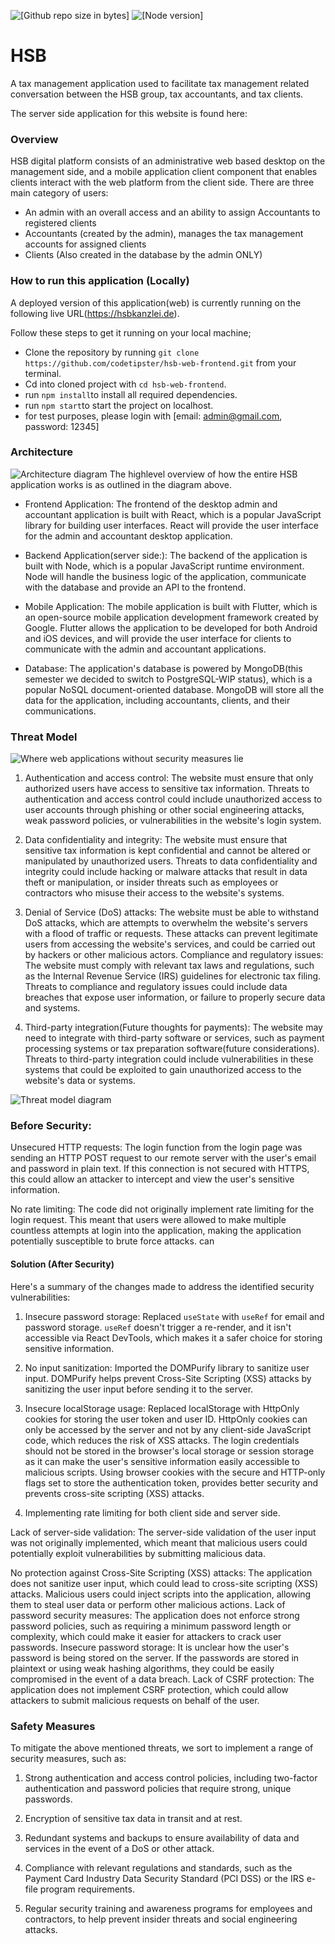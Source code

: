 ![[Github repo  size in bytes]](https://img.shields.io/github/languages/code-size/codetipster/hsb-web-frontend)
![[Node version]](https://img.shields.io/npm/v/npm)
# HSB
A tax management application used to facilitate tax management related conversation between the HSB group, tax accountants, and tax clients.

The server side application for this website is found here:


### Overview
HSB digital platform consists of an administrative web based desktop on the management side, and a mobile application client component that enables clients interact with the web platform from the client side.
There are three main category of users:
- An admin with an overall access and an ability to assign Accountants to registered clients 
- Accountants (created by the admin), manages the tax management accounts  for assigned clients
- Clients (Also created in the database by the admin ONLY)

### How to run this application (Locally)
A deployed version of this application(web) is currently running on the following live URL(https://hsbkanzlei.de).

Follow these steps to get it running on your local machine;
- Clone the repository by running `git clone https://github.com/codetipster/hsb-web-frontend.git` from your terminal.
- Cd into cloned project with `cd hsb-web-frontend`.
- run `npm install`to install all required dependencies.
- run `npm start`to start the project on localhost.
- for test purposes, please login with [email: admin@gmail.com, password: 12345]


### Architecture
![Architecture diagram](src/assets/Screenshot%202023-04-25%20at%2018.58.54.png)
The highlevel overview of how the entire HSB application works is as outlined in the diagram above.

- Frontend Application: The frontend of the desktop admin and accountant application is built with React, which is a popular JavaScript library for building user interfaces. React will provide the user interface for the admin and accountant desktop application.

- Backend Application(server side:): The backend of the application is built with Node, which is a popular JavaScript runtime environment. Node will handle the business logic of the application, communicate with the database and provide an API to the frontend.

- Mobile Application: The mobile application is built with Flutter, which is an open-source mobile application development framework created by Google. Flutter allows the application to be developed for both Android and iOS devices, and will provide the user interface for clients to communicate with the admin and accountant applications.

- Database: The application's database is powered by MongoDB(this semester we decided to switch to PostgreSQL-WIP status), which is a popular NoSQL document-oriented database. MongoDB will store all the data for the application, including accountants, clients, and their communications.

### Threat Model
![Where web applications without security measures lie](src/assets/Screenshot%202023-04-25%20at%2016.26.16.png)

1. Authentication and access control: The website must ensure that only authorized users have access to sensitive tax information. Threats to authentication and access control could include unauthorized access to user accounts through phishing or other social engineering attacks, weak password policies, or vulnerabilities in the website's login system.

2. Data confidentiality and integrity: The website must ensure that sensitive tax information is kept confidential and cannot be altered or manipulated by unauthorized users. Threats to data confidentiality and integrity could include hacking or malware attacks that result in data theft or manipulation, or insider threats such as employees or contractors who misuse their access to the website's systems.

3. Denial of Service (DoS) attacks: The website must be able to withstand DoS attacks, which are attempts to overwhelm the website's servers with a flood of traffic or requests. These attacks can prevent legitimate users from accessing the website's services, and could be carried out by hackers or other malicious actors.
Compliance and regulatory issues: The website must comply with relevant tax laws and regulations, such as the Internal Revenue Service (IRS) guidelines for electronic tax filing. Threats to compliance and regulatory issues could include data breaches that expose user information, or failure to properly secure data and systems.

4. Third-party integration(Future thoughts for payments): The website may need to integrate with third-party software or services, such as payment processing systems or tax preparation software(future considerations). Threats to third-party integration could include vulnerabilities in these systems that could be exploited to gain unauthorized access to the website's data or systems.

![Threat model diagram](src/assets/Screenshot%202023-04-25%20at%2019.24.07.png)

### Before Security:
Unsecured HTTP requests: 
The login function from the login page was sending an HTTP POST request to our remote server with the user's email and password in plain text. If this connection is not secured with HTTPS, this could allow an attacker to intercept and view the user's sensitive information.

No rate limiting: 
The code did not originally implement rate limiting for the login request. This meant that users were allowed to make multiple countless attempts at login into the application, making the application potentially susceptible to brute force attacks.  can 
#### Solution (After Security)

Here's a summary of the changes made to address the identified security vulnerabilities:

1. Insecure password storage: Replaced `useState` with `useRef` for email and password storage. `useRef` doesn't trigger a re-render, and it isn't accessible via React DevTools, which makes it a safer choice for storing sensitive information.

2. No input sanitization: Imported the DOMPurify library to sanitize user input. DOMPurify helps prevent Cross-Site Scripting (XSS) attacks by sanitizing the user input before sending it to the server.

3. Insecure localStorage usage: Replaced localStorage with HttpOnly cookies for storing the user token and user ID. HttpOnly cookies can only be accessed by the server and not by any client-side JavaScript code, which reduces the risk of XSS attacks. The login credentials should not be stored in the browser's local storage or session storage as it can make the user's sensitive information easily accessible to malicious scripts. Using browser cookies with the secure and HTTP-only flags set to store the authentication token, provides better security and prevents cross-site scripting (XSS) attacks.

4. Implementing rate limiting for both client side and server side.



Lack of server-side validation: 
The server-side validation of the user input was not originally implemented, which meant that malicious users could potentially exploit vulnerabilities by submitting malicious data.

No protection against Cross-Site Scripting (XSS) attacks: The application does not sanitize user input, which could lead to cross-site scripting (XSS) attacks. Malicious users could inject scripts into the application, allowing them to steal user data or perform other malicious actions.
Lack of password security measures: The application does not enforce strong password policies, such as requiring a minimum password length or complexity, which could make it easier for attackers to crack user passwords.
Insecure password storage: It is unclear how the user's password is being stored on the server. If the passwords are stored in plaintext or using weak hashing algorithms, they could be easily compromised in the event of a data breach.
Lack of CSRF protection: The application does not implement CSRF protection, which could allow attackers to submit malicious requests on behalf of the user.
### Safety Measures
To mitigate the above mentioned threats, we sort to implement a range of security measures, such as:

1. Strong authentication and access control policies, including two-factor authentication and password policies that require strong, unique passwords.

2. Encryption of sensitive tax data in transit and at rest.

3. Redundant systems and backups to ensure availability of data and services in the event of a DoS or other attack.

4. Compliance with relevant regulations and standards, such as the Payment Card Industry Data Security Standard (PCI DSS) or the IRS e-file program requirements.

5. Regular security training and awareness programs for employees and contractors, to help prevent insider threats and social engineering attacks.

